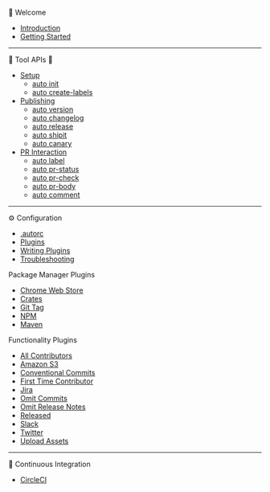 :tada: Welcome

- [Introduction](pages/introduction.md)
- [Getting Started](pages/getting-started.md)

---

:hammer: Tool APIs :wrench:

- [Setup](pages/generated/init.md)
  - [auto init](pages/generated/init.md#init)
  - [auto create-labels](pages/generated/init.md#create-labels)
- [Publishing](pages/publishing.md)
  - [auto version](pages/generated/version.md)
  - [auto changelog](pages/generated/changelog.md)
  - [auto release](pages/generated/release.md)
  - [auto shipit](pages/generated/shipit.md)
  - [auto canary](pages/generated/canary.md)
- [PR Interaction](pages/pr-interaction.md)
  - [auto label](pages/generated/label.md)
  - [auto pr-status](pages/generated/pr-status.md)
  - [auto pr-check](pages/generated/pr-check.md)
  - [auto pr-body](pages/generated/pr-body.md)
  - [auto comment](pages/generated/comment.md)

---

:gear: Configuration

- [.autorc](pages/autorc.md)
- [Plugins](pages/plugins.md)
- [Writing Plugins](pages/writing-plugins.md)
- [Troubleshooting](pages/troubleshooting.md)

Package Manager Plugins

- [Chrome Web Store](../plugins/chrome/README.md)
- [Crates](../plugins/crates/README.md)
- [Git Tag](../plugins/git-tag/README.md)
- [NPM](../plugins/npm/README.md)
- [Maven](../plugins/maven/README.md)

Functionality Plugins

- [All Contributors](../plugins/all-contributors/README.md)
- [Amazon S3](../plugins/s3/README.md)
- [Conventional Commits](../plugins/conventional-commits/README.md)
- [First Time Contributor](../plugins/first-time-contributor/README.md)
- [Jira](../plugins/jira/README.md)
- [Omit Commits](../plugins/omit-commits/README.md)
- [Omit Release Notes](../plugins/omit-release-notes/README.md)
- [Released](../plugins/released/README.md)
- [Slack](../plugins/slack/README.md)
- [Twitter](../plugins/twitter/README.md)
- [Upload Assets](../plugins/upload-assets/README.md)

---

:bathtub: Continuous Integration

- [CircleCI](pages/circleci.md)
